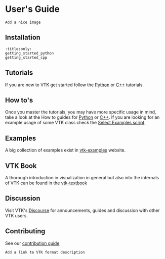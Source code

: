 # User's Guide

```{todo}
Add a nice image
```

## Installation
```{toctree}
:titlesonly:
getting_started_python
getting_started_cpp
```

## Tutorials
If you are new to VTK get started follow the [Python](https://kitware.github.io/vtk-examples/site/Python/#tutorial) or [C++](https://kitware.github.io/vtk-examples/site/Cxx/#tutorial) tutorials.

## How to's
Once you master the tutorials, you may have more specific usage in mind, take a look at the How to guides for [Python](https://kitware.github.io/vtk-examples/site/PythonHowTo) or [C++](https://kitware.github.io/vtk-examples/site/CxxHowto).
If you are looking for an example usage of some VTK class check the [Select Examples script](https://kitware.github.io/vtk-examples/site/Python/Utilities/SelectExamples).

## Examples
A big collection of examples exist in [vtk-examples](https://kitware.github.io/vtk-examples/site/) website.

## VTK Book
A thorough introduction in visualization in general but also into the internals of VTK can be found in the [vtk-textbook](https://gitlab.kitware.com/vtk/textbook/raw/master/VTKBook/VTKTextBook.pdf)

## Discussion
Visit VTK's [Discourse](https://discourse.vtk.org) for announcements, guides and discussion with other VTK users.

## Contributing
See our [contribution guide](../developer_guide/contributing.md)


```{todo}
Add a link to VTK format description
```
